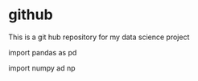 # github
This is a git hub repository for my data science project


import pandas as pd


import numpy ad np

